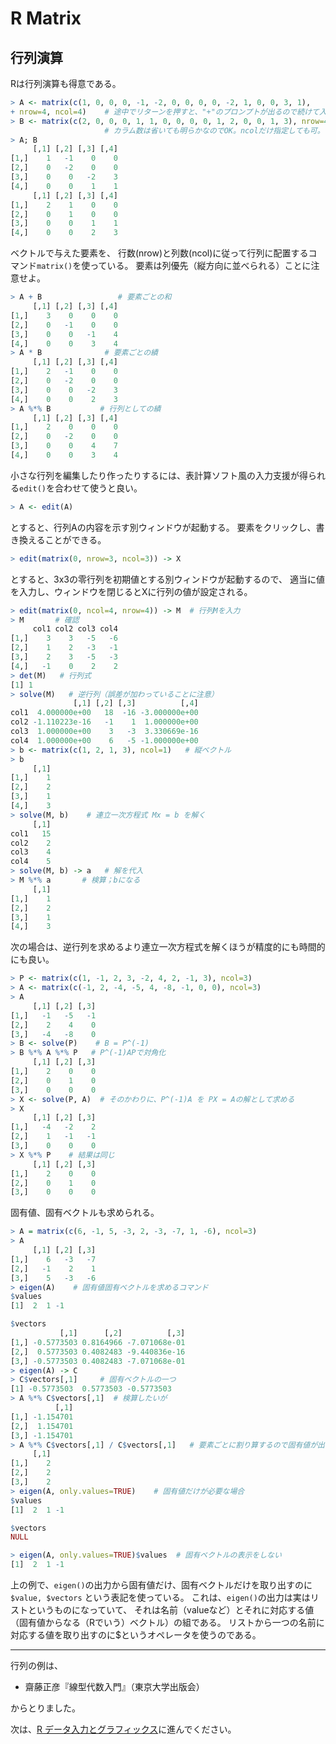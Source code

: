 # R Matrix

## 行列演算

Rは行列演算も得意である。

```r
> A <- matrix(c(1, 0, 0, 0, -1, -2, 0, 0, 0, 0, -2, 1, 0, 0, 3, 1),
+ nrow=4, ncol=4)    # 途中でリターンを押すと、"+"のプロンプトが出るので続けて入力する
> B <- matrix(c(2, 0, 0, 0, 1, 1, 0, 0, 0, 0, 1, 2, 0, 0, 1, 3), nrow=4)  
                     # カラム数は省いても明らかなのでOK。ncolだけ指定しても可。
> A; B
     [,1] [,2] [,3] [,4]
[1,]    1   -1    0    0
[2,]    0   -2    0    0
[3,]    0    0   -2    3
[4,]    0    0    1    1
     [,1] [,2] [,3] [,4]
[1,]    2    1    0    0
[2,]    0    1    0    0
[3,]    0    0    1    1
[4,]    0    0    2    3
```

ベクトルで与えた要素を、
行数(nrow)と列数(ncol)に従って行列に配置するコマンド`matrix()`を使っている。
要素は列優先（縦方向に並べられる）ことに注意せよ。

```r
> A + B                 # 要素ごとの和
     [,1] [,2] [,3] [,4]
[1,]    3    0    0    0
[2,]    0   -1    0    0
[3,]    0    0   -1    4
[4,]    0    0    3    4 
> A * B              # 要素ごとの績
     [,1] [,2] [,3] [,4]
[1,]    2   -1    0    0
[2,]    0   -2    0    0
[3,]    0    0   -2    3
[4,]    0    0    2    3
> A %*% B           # 行列としての績
     [,1] [,2] [,3] [,4]
[1,]    2    0    0    0
[2,]    0   -2    0    0
[3,]    0    0    4    7
[4,]    0    0    3    4
```

小さな行列を編集したり作ったりするには、表計算ソフト風の入力支援が得られる`edit()`を合わせて使うと良い。

```r
> A <- edit(A)
```

とすると、行列Aの内容を示す別ウィンドウが起動する。
要素をクリックし、書き換えることができる。

```r
> edit(matrix(0, nrow=3, ncol=3)) -> X
```

とすると、3x3の零行列を初期値とする別ウィンドウが起動するので、
適当に値を入力し、ウィンドウを閉じるとXに行列の値が設定される。

```r
> edit(matrix(0, ncol=4, nrow=4)) -> M  # 行列Mを入力
> M       # 確認
     col1 col2 col3 col4
[1,]    3    3   -5   -6
[2,]    1    2   -3   -1
[3,]    2    3   -5   -3
[4,]   -1    0    2    2
> det(M)   # 行列式
[1] 1
> solve(M)   # 逆行列（誤差が加わっていることに注意）
              [,1] [,2] [,3]          [,4]
col1  4.000000e+00   18  -16 -3.000000e+00
col2 -1.110223e-16   -1    1  1.000000e+00
col3  1.000000e+00    3   -3  3.330669e-16
col4  1.000000e+00    6   -5 -1.000000e+00 
> b <- matrix(c(1, 2, 1, 3), ncol=1)   # 縦ベクトル
> b
     [,1]
[1,]    1
[2,]    2
[3,]    1
[4,]    3
> solve(M, b)    # 連立一次方程式 Mx = b を解く
     [,1]
col1   15
col2    2
col3    4
col4    5
> solve(M, b) -> a   # 解を代入
> M %*% a       # 検算；bになる
     [,1]
[1,]    1
[2,]    2
[3,]    1
[4,]    3
```

次の場合は、逆行列を求めるより連立一次方程式を解くほうが精度的にも時間的にも良い。

```r
> P <- matrix(c(1, -1, 2, 3, -2, 4, 2, -1, 3), ncol=3)
> A <- matrix(c(-1, 2, -4, -5, 4, -8, -1, 0, 0), ncol=3)
> A
     [,1] [,2] [,3]
[1,]   -1   -5   -1
[2,]    2    4    0
[3,]   -4   -8    0
> B <- solve(P)    # B = P^(-1)
> B %*% A %*% P   # P^(-1)APで対角化
     [,1] [,2] [,3]
[1,]    2    0    0
[2,]    0    1    0
[3,]    0    0    0
> X <- solve(P, A)  # そのかわりに、P^(-1)A を PX = Aの解として求める
> X
     [,1] [,2] [,3]
[1,]   -4   -2    2
[2,]    1   -1   -1
[3,]    0    0    0
> X %*% P    # 結果は同じ
     [,1] [,2] [,3]
[1,]    2    0    0
[2,]    0    1    0
[3,]    0    0    0
```

固有値、固有ベクトルも求められる。

```r
> A = matrix(c(6, -1, 5, -3, 2, -3, -7, 1, -6), ncol=3)
> A
     [,1] [,2] [,3]
[1,]    6   -3   -7
[2,]   -1    2    1
[3,]    5   -3   -6
> eigen(A)    # 固有値固有ベクトルを求めるコマンド
$values
[1]  2  1 -1

$vectors
           [,1]      [,2]          [,3]
[1,] -0.5773503 0.8164966 -7.071068e-01
[2,]  0.5773503 0.4082483 -9.440836e-16
[3,] -0.5773503 0.4082483 -7.071068e-01
> eigen(A) -> C
> C$vectors[,1]     # 固有ベクトルの一つ
[1] -0.5773503  0.5773503 -0.5773503
> A %*% C$vectors[,1]  # 検算したいが
          [,1]
[1,] -1.154701
[2,]  1.154701
[3,] -1.154701 
> A %*% C$vectors[,1] / C$vectors[,1]   # 要素ごとに割り算するので固有値が出るはず
     [,1]
[1,]    2
[2,]    2
[3,]    2
> eigen(A, only.values=TRUE)    # 固有値だけが必要な場合
$values
[1]  2  1 -1

$vectors
NULL

> eigen(A, only.values=TRUE)$values  # 固有ベクトルの表示をしない
[1]  2  1 -1
```

上の例で、`eigen()`の出力から固有値だけ、固有ベクトルだけを取り出すのに
`$value, $vectors`
という表記を使っている。
これは、`eigen()`の出力は実はリストというものになっていて、
それは名前（valueなど）とそれに対応する値（固有値からなる（Rでいう）ベクトル）の組である。
リストから一つの名前に対応する値を取り出すのに$というオペレータを使うのである。

---

行列の例は、

* 齋藤正彦『線型代数入門』（東京大学出版会）

からとりました。

次は、[R データ入力とグラフィックス](data.md)に進んでください。
